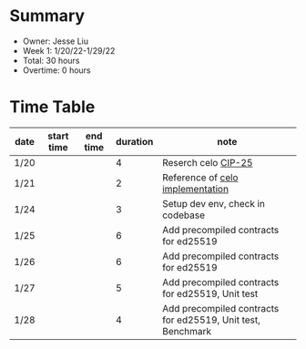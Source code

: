 # Summary
* Owner: Jesse Liu
* Week 1: 1/20/22-1/29/22
* Total: 30 hours
* Overtime: 0 hours

# Time Table
| date  | start time  | end time | duration  |  note |
|---|---|---|---|---|
| 1/20 ||| 4 | Reserch celo [CIP-25](https://github.com/celo-org/celo-proposals/blob/master/CIPs/cip-0025.md) |
| 1/21 ||| 2 | Reference of [celo implementation](https://github.com/celo-org/celo-blockchain/pull/1256/files) |
| 1/24 |||3| Setup dev env, check in codebase |
| 1/25 |||6| Add precompiled contracts for ed25519 |
| 1/26 |||6| Add precompiled contracts for ed25519 |
| 1/27 |||5| Add precompiled contracts for ed25519, Unit test |
| 1/28 |||4| Add precompiled contracts for ed25519, Unit test, Benchmark |
